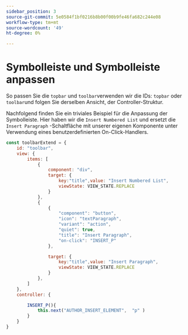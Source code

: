 ```yaml
---
sidebar_position: 3
source-git-commit: 5e0584f1bf0216b8b00f00b9fe46fa682c244e08
workflow-type: tm+mt
source-wordcount: '49'
ht-degree: 0%

---
```



# Symbolleiste und Symbolleiste anpassen

So passen Sie die `topbar` und `toolbar`verwenden wir die IDs: `topbar` oder `toolbar`und folgen Sie derselben Ansicht, der Controller-Struktur.

Nachfolgend finden Sie ein triviales Beispiel für die Anpassung der Symbolleiste. Hier haben wir die `Insert Numbered List` und ersetzt die `Insert Paragraph` -Schaltfläche mit unserer eigenen Komponente unter Verwendung eines benutzerdefinierten On-Click-Handlers.

```js title = toolbar_customisation.js
const toolbarExtend = {
    id: "toolbar",
    view: {
        items: [
            {
                component: "div",
                target: {
                    key:"title",value: "Insert Numbered List",                    
                    viewState: VIEW_STATE.REPLACE
                }
            },
            {
                {
                    "component": "button",
                    "icon": "textParagraph",
                    "variant": "action",
                    "quiet": true,
                    "title": "Insert Paragraph",
                    "on-click": "INSERT_P"
                },

                target: {
                    key:"title",value: "Insert Paragraph",                    
                    viewState: VIEW_STATE.REPLACE
                }
            },
        ]
    },
    controller: {

        INSERT_P(){
            this.next("AUTHOR_INSERT_ELEMENT",  "p" )
        }
    }
}
```

